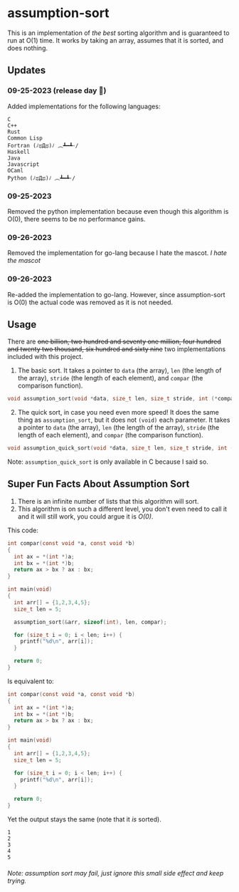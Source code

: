 # assumption-sort

This is an implementation of *the best* sorting algorithm and is guaranteed to run at O(1) time. It works by taking an array, assumes that it is sorted, and does nothing.

## Updates

### 09-25-2023 (release day 🎉)

Added implementations for the following languages:

```
C
C++
Rust
Common Lisp
Fortran (ﾉಥДಥ)ﾉ ︵┻━┻･/
Haskell
Java
Javascript
OCaml
Python (ﾉಥДಥ)ﾉ ︵┻━┻･/
```

### 09-25-2023

Removed the python implementation because even though this algorithm is O(0), there seems to be no performance gains.

### 09-26-2023

Removed the implementation for go-lang because I hate the mascot. *I hate the mascot*

### 09-26-2023

Re-added the implementation to go-lang. However, since assumption-sort is O(0) the actual code was removed as it is not needed.

## Usage

There are ~~one billion, two hundred and seventy one million, four hundred and twenty two thousand, six hundred and sixty nine~~ two implementations included with this project.

1. The basic sort. It takes a pointer to `data` (the array), `len` (the length of the array), `stride` (the length of each element), and `compar` (the comparison function).

```c
void assumption_sort(void *data, size_t len, size_t stride, int (*compar)(const void *, const void *));
```

2. The quick sort, in case you need even more speed! It does the same thing as `assumption_sort`, but it does not `(void)` each parameter. It takes a pointer to `data` (the array), `len` (the length of the array), `stride` (the length of each element), and `compar` (the comparison function).

```c
void assumption_quick_sort(void *data, size_t len, size_t stride, int (*compar)(const void *, const void *));
```

Note: `assumption_quick_sort` is only available in C because I said so.

## Super Fun Facts About Assumption Sort
1. There is an infinite number of lists that this algorithm will sort.
2. This algorithm is on such a different level, you don't even need to call it and it will still work, you could argue it is *O(0)*.

This code:
```c
int compar(const void *a, const void *b)
{
  int ax = *(int *)a;
  int bx = *(int *)b;
  return ax > bx ? ax : bx;
}

int main(void)
{
  int arr[] = {1,2,3,4,5};
  size_t len = 5;

  assumption_sort(&arr, sizeof(int), len, compar);

  for (size_t i = 0; i < len; i++) {
    printf("%d\n", arr[i]);
  }

  return 0;
}
```

Is equivalent to:
```c
int compar(const void *a, const void *b)
{
  int ax = *(int *)a;
  int bx = *(int *)b;
  return ax > bx ? ax : bx;
}

int main(void)
{
  int arr[] = {1,2,3,4,5};
  size_t len = 5;

  for (size_t i = 0; i < len; i++) {
    printf("%d\n", arr[i]);
  }

  return 0;
}
```

Yet the output stays the same (note that it *is* sorted).
```
1
2
3
4
5
```

###### Note: assumption sort may fail, just ignore this small side effect and keep trying.

